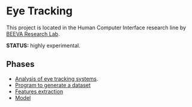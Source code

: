 # Eye Tracking
This project is located in the Human Computer Interface research line by [BEEVA Research Lab](https://github.com/beeva-labs/research-lab/).


**STATUS:** highly experimental.


## Phases
* [Analysis of eye tracking systems](analysis/analysis.md).
* [Program to generate a dataset](data_generation.md)
* [Features extraction]()
* [Model]()
